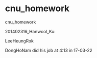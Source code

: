 # cnu_homework
cnu_homework

201402316_Hanwool_Ku

LeeHeungRok

DongHoNam did his job at 4:13 in 17-03-22
